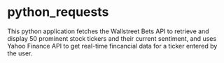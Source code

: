 # python_requests
This python application fetches the Wallstreet Bets API to retrieve and display 50 prominent stock tickers and their current sentiment, and uses Yahoo Finance API to get real-time fincancial data for a ticker entered by the user. 
